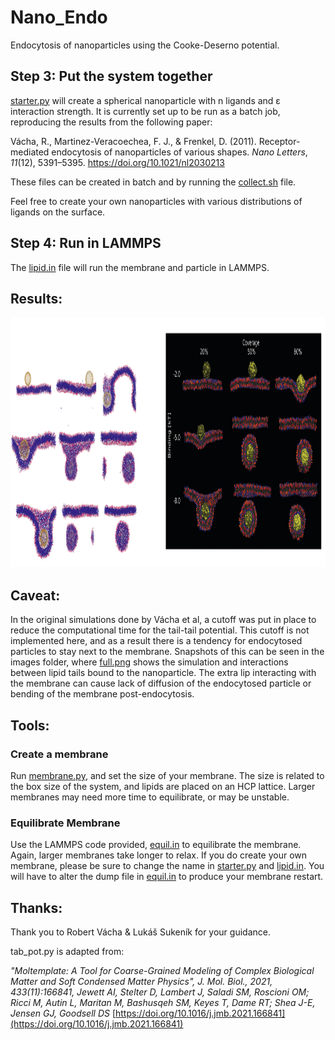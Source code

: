 # Nano_Endo
Endocytosis of nanoparticles using the Cooke-Deserno potential.


## Step 3: Put the system together

[starter.py](starter.py) will create a spherical nanoparticle with n ligands and ε interaction strength. It is currently set up to be run as a batch job, reproducing the results from the following paper: <div class="csl-entry">Vácha, R., Martinez-Veracoechea, F. J., &#38; Frenkel, D. (2011). Receptor-mediated endocytosis of nanoparticles of various shapes. <i>Nano Letters</i>, <i>11</i>(12), 5391–5395. https://doi.org/10.1021/nl2030213</div>

These files can be created in batch and by running the [collect.sh](colelct.sh) file.

Feel free to create your own nanoparticles with various distributions of ligands on the surface.

## Step 4: Run in LAMMPS

The [lipid.in](lipid.in) file will run the membrane and particle in LAMMPS.

## Results:

<img src="images/comparison.png" height=400>

## Caveat:

In the original simulations done by Vácha et al, a cutoff was put in place to reduce the computational time for the tail-tail potential. This cutoff is not implemented here, and as a result there is a tendency for endocytosed particles to stay next to the membrane. Snapshots of this can be seen in the images folder, where [full.png](images/full.png) shows the simulation and interactions between lipid tails bound to the nanoparticle. The extra lip interacting with the membrane can cause lack of diffusion of the endocytosed particle or bending of the membrane post-endocytosis.

## Tools:
### Create a membrane

Run [membrane.py](membrane.py), and set the size of your membrane. The size is related to the box size of the system, and lipids are placed on an HCP lattice.
Larger membranes may need more time to equilibrate, or may be unstable. 

### Equilibrate Membrane

Use the LAMMPS code provided, [equil.in](equil.in) to equilibrate the membrane. Again, larger membranes take longer to relax. If you do create your own membrane, please be sure to change the name in [starter.py](starter.py) and [lipid.in](lipid.in). You will have to alter the dump file in [equil.in](equil.in) to produce your membrane restart.


## Thanks:

Thank you to Robert Vácha & Lukáš Sukeník for your guidance.

tab_pot.py is adapted from: 

*"Moltemplate: A Tool for Coarse-Grained Modeling of Complex Biological Matter and Soft Condensed Matter Physics", J. Mol. Biol., 2021, 433(11):166841, Jewett AI, Stelter D, Lambert J, Saladi SM, Roscioni OM; Ricci M, Autin L, Maritan M, Bashusqeh SM, Keyes T, Dame RT; Shea J-E, Jensen GJ, Goodsell DS*
[https://doi.org/10.1016/j.jmb.2021.166841](https://doi.org/10.1016/j.jmb.2021.166841)
